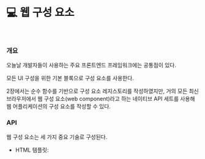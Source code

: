 # 💻 웹 구성 요소

<br />

### 개요

오늘날 개발자들이 사용하는 주요 프론트엔드 프레임워크에는 공통점이 있다.

모든 UI 구성을 위한 기본 블록으로 구성 요소를 사용한다.

2장에서는 순수 함수를 기반으로 구성 요소 레지스토리를 작성하였지만, 거의 모든 최신 브라우저에서 웹 구성 요소(web component)라고 하는 네이티브 API 세트를 사용해 웹 어플리케이션의 구성 요소를 작성할 수 있다.

### API

웹 구성 요소는 세 가지 중요 기술로 구성된다.

- HTML 템플릿: <template> 태그는 콘텐츠가 렌더링되지 않지만 자바스크립트 코드에서 동적인 콘텐츠를 생성하는 데 **스탬프**로 사용되도록 하는 경우에 유용하다.
- 사용자 정의 요소: 이 API를 통해 개발자는 완전한 기능을 갖춘 자신만의 DOM 요소를 작성할 수 있다.
- 섀도우(shadow) DOM: 이 기술은 웹 구성 요소가 구성 요소 외부의 DOM에 영향을 받지 않아야 하는 경우에 유용하다.

### 사용자 정의 요소

```html
<app-calendar />
```

사용자 정의 요소 API를 사용해 사용자 정의 태그를 작성할 때는 대시로 구분된 두 단어 이상의 태그를 사용해야 한다.

한 단어 태그는 W3C(World Wide Web Consortium)에서만 단독으로 사용할 수 있다.

> 사용자 정의 요소는 HTML 요소를 확장하는 자바스크립트 클래스일 뿐이다.

```js
export default class HelloWorld extends HTMLElement {
  connectedCallback() {
    window.requestAnimationFrame(() => {
      this.innerHTML = "<div>Hello World!</div>";
    });
  }
}
```

`connectedCallback`은 사용자 정의 요소의 라이프사이클 메서드 중 하나이다. 이 메서드는 구성 요소가 DOM에 연결될 때 호출된다. 리액트의 `componentDidMount` 메서드와 매우 유사하다.

예제처럼 구성 요소의 콘텐츠를 렌더링하거나 타이머를 시작하거나 또는 네트워크에서 데이터를 가져오기에 좋다.

마찬가지로 구성 요소가 DOM에서 삭제될 때 `disconnectedCallback`이 호출되는데, 정리 작업(clean up)에서 유용한 메서드이다.

새로 생성된 이 구성 요소를 사용하려면 브라우저 구성 요소 레지스트리에 추가해야 한다.

```js
import HelloWorld from "./components/HelloWorld.js";

window.customElements.define("hello-world", HelloWorld);
```

브라우저 구성 요소 레지스토리에 구성 요소를 추가하는 것은 태그 이름을 사용자 정의 클래스에 연결하는 것을 의미한다.

그런 다음에 생성한 사용자 정의 태그(<hello-world />)를 구성 요소로 사용할 수 있다.

### 속성 관리

웹 구성 요소의 가장 중요한 기능은 개발자가 어떤 프레임워크와도 호환되는 새로운 구성 요소를 만들 수 있다는 것이다.

이 목적을 달성하려면 구성 요소에 다른 표준 HTML 요소와 동일한 공용 API가 있어야 한다.

따라서 사용자 정의 요소에 속성을 추가하려면 다른 속성과 동일한 방식으로 이 속성을 관리할 수 있어야 한다.

```html
<input type="text" value="Frameworkless" />
```

```js
input.value = "Frameworkless";

input.setAttribute("value", "Frameworkless");
```
